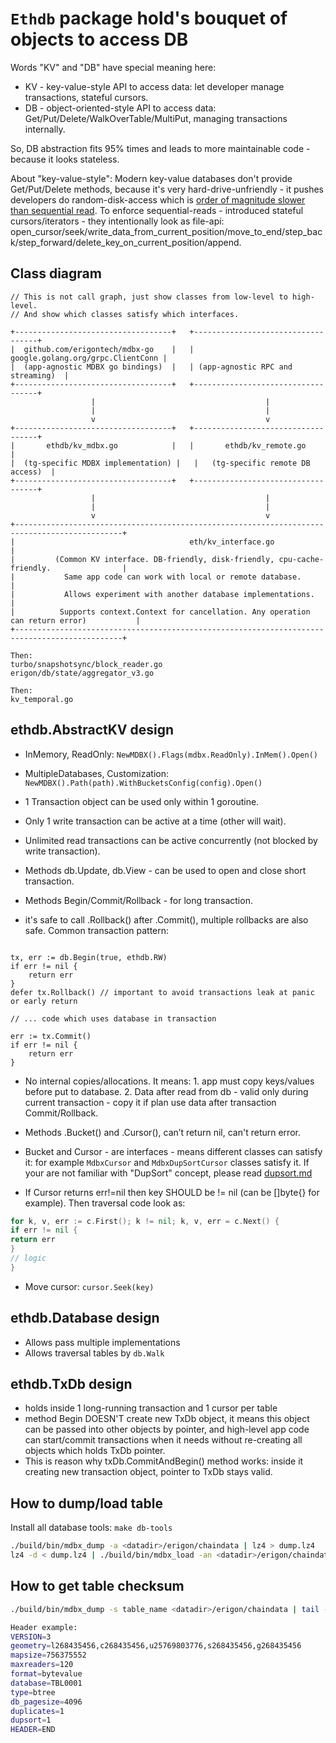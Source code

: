 # `Ethdb` package hold's bouquet of objects to access DB

Words "KV" and "DB" have special meaning here:

- KV - key-value-style API to access data: let developer manage transactions, stateful cursors.
- DB - object-oriented-style API to access data: Get/Put/Delete/WalkOverTable/MultiPut, managing transactions
  internally.

So, DB abstraction fits 95% times and leads to more maintainable code - because it looks stateless.

About "key-value-style": Modern key-value databases don't provide Get/Put/Delete methods,
because it's very hard-drive-unfriendly - it pushes developers do random-disk-access which
is [order of magnitude slower than sequential read](https://www.seagate.com/sg/en/tech-insights/lies-damn-lies-and-ssd-benchmark-master-ti/).
To enforce sequential-reads - introduced stateful cursors/iterators - they intentionally look as file-api:
open_cursor/seek/write_data_from_current_position/move_to_end/step_back/step_forward/delete_key_on_current_position/append.

## Class diagram

```asciiflow.com
// This is not call graph, just show classes from low-level to high-level.
// And show which classes satisfy which interfaces.

+-----------------------------------+   +-----------------------------------+
|  github.com/erigontech/mdbx-go    |   | google.golang.org/grpc.ClientConn |
|  (app-agnostic MDBX go bindings)  |   | (app-agnostic RPC and streaming)  |
+-----------------------------------+   +-----------------------------------+
                  |                                      |
                  |                                      |
                  v                                      v
+-----------------------------------+   +-----------------------------------+
|       ethdb/kv_mdbx.go            |   |       ethdb/kv_remote.go          |
|  (tg-specific MDBX implementation) |   |   (tg-specific remote DB access)  |
+-----------------------------------+   +-----------------------------------+
                  |                                      |
                  |                                      |
                  v                                      v
+----------------------------------------------------------------------------------------------+
|                                       eth/kv_interface.go                                    |
|         (Common KV interface. DB-friendly, disk-friendly, cpu-cache-friendly.                |
|           Same app code can work with local or remote database.                              |
|           Allows experiment with another database implementations.                           |
|          Supports context.Context for cancellation. Any operation can return error)           |
+----------------------------------------------------------------------------------------------+

Then:
turbo/snapshotsync/block_reader.go
erigon/db/state/aggregator_v3.go

Then:
kv_temporal.go

```

## ethdb.AbstractKV design

- InMemory, ReadOnly: `NewMDBX().Flags(mdbx.ReadOnly).InMem().Open()`
- MultipleDatabases, Customization: `NewMDBX().Path(path).WithBucketsConfig(config).Open()`

- 1 Transaction object can be used only within 1 goroutine.
- Only 1 write transaction can be active at a time (other will wait).
- Unlimited read transactions can be active concurrently (not blocked by write transaction).

- Methods db.Update, db.View - can be used to open and close short transaction.
- Methods Begin/Commit/Rollback - for long transaction.
- it's safe to call .Rollback() after .Commit(), multiple rollbacks are also safe. Common transaction pattern:

```golang

tx, err := db.Begin(true, ethdb.RW)
if err != nil {
    return err
}
defer tx.Rollback() // important to avoid transactions leak at panic or early return

// ... code which uses database in transaction
 
err := tx.Commit()
if err != nil {
    return err
}
```

- No internal copies/allocations. It means: 1. app must copy keys/values before put to database. 2. Data after read from
  db - valid only during current transaction - copy it if plan use data after transaction Commit/Rollback.
- Methods .Bucket() and .Cursor(), can’t return nil, can't return error.
- Bucket and Cursor - are interfaces - means different classes can satisfy it: for example `MdbxCursor`
  and `MdbxDupSortCursor` classes satisfy it.
  If your are not familiar with "DupSort" concept, please read [dupsort.md](https://github.com/erigontech/erigon/blob/main/docs/programmers_guide/dupsort.md)

- If Cursor returns err!=nil then key SHOULD be != nil (can be []byte{} for example).
  Then traversal code look as:

```go
for k, v, err := c.First(); k != nil; k, v, err = c.Next() {
if err != nil {
return err
}
// logic
}
```

- Move cursor: `cursor.Seek(key)`

## ethdb.Database design

- Allows pass multiple implementations
- Allows traversal tables by `db.Walk`

## ethdb.TxDb design

- holds inside 1 long-running transaction and 1 cursor per table
- method Begin DOESN'T create new TxDb object, it means this object can be passed into other objects by pointer,
  and high-level app code can start/commit transactions when it needs without re-creating all objects which holds
  TxDb pointer.
- This is reason why txDb.CommitAndBegin() method works: inside it creating new transaction object, pointer to TxDb stays
  valid.

## How to dump/load table

Install all database tools: `make db-tools`

```bash
./build/bin/mdbx_dump -a <datadir>/erigon/chaindata | lz4 > dump.lz4
lz4 -d < dump.lz4 | ./build/bin/mdbx_load -an <datadir>/erigon/chaindata
```

## How to get table checksum

```bash
./build/bin/mdbx_dump -s table_name <datadir>/erigon/chaindata | tail -n +4 | sha256sum # tail here is for excluding header 

Header example:
VERSION=3
geometry=l268435456,c268435456,u25769803776,s268435456,g268435456
mapsize=756375552
maxreaders=120
format=bytevalue
database=TBL0001
type=btree
db_pagesize=4096
duplicates=1
dupsort=1
HEADER=END
```
